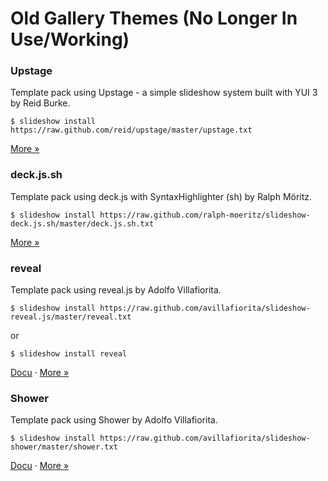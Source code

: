 # Old Gallery Themes (No Longer In Use/Working)



### Upstage

Template pack using Upstage - a simple slideshow system built with YUI 3 by Reid Burke.

```
$ slideshow install https://raw.github.com/reid/upstage/master/upstage.txt
```

[More »](https://github.com/reid/upstage)


### deck.js.sh

Template pack using deck.js with SyntaxHighlighter (sh) by Ralph Möritz.

```
$ slideshow install https://raw.github.com/ralph-moeritz/slideshow-deck.js.sh/master/deck.js.sh.txt
```

[More »](https://github.com/ralph-moeritz/slideshow-deck.js.sh)



### reveal

Template pack using reveal.js by Adolfo Villafiorita.

```
$ slideshow install https://raw.github.com/avillafiorita/slideshow-reveal.js/master/reveal.txt
```
or

```
$ slideshow install reveal
```

[Docu](https://github.com/avillafiorita/slideshow-reveal.js/blob/master/doc/s9-reveal.textile) &middot;
[More »](https://github.com/avillafiorita/slideshow-reveal.js)



### Shower   

Template pack using Shower by Adolfo Villafiorita.

```
$ slideshow install https://raw.github.com/avillafiorita/slideshow-shower/master/shower.txt
```

[Docu](https://github.com/avillafiorita/slideshow-shower/blob/master/doc/tutorial.textile)  &middot;
[More »](https://github.com/avillafiorita/slideshow-shower)


